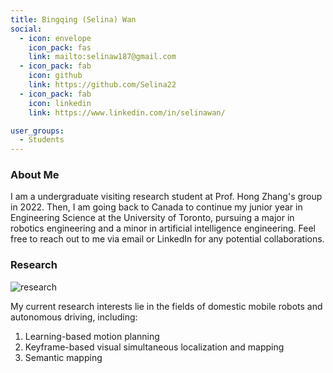 ```yaml
---
title: Bingqing (Selina) Wan
social:
  - icon: envelope 
    icon_pack: fas
    link: mailto:selinaw187@gmail.com
  - icon_pack: fab
    icon: github
    link: https://github.com/Selina22
  - icon_pack: fab
    icon: linkedin
    link: https://www.linkedin.com/in/selinawan/

user_groups:
  - Students
---
```

### About Me
I am a undergraduate visiting research student at Prof. Hong Zhang's group in 2022. Then, I am going back to Canada to continue my junior year in Engineering Science at the University of Toronto, pursuing a major in robotics engineering and a minor in artificial intelligence engineering. Feel free to reach out to me via email or LinkedIn for any potential collaborations.

### Research
![research](authors_research/jiahao_ruan.gif "Research Introduction")

My current research interests lie in the fields of domestic mobile robots and autonomous driving, including:
1. Learning-based motion planning
2. Keyframe-based visual simultaneous localization and mapping
3. Semantic mapping